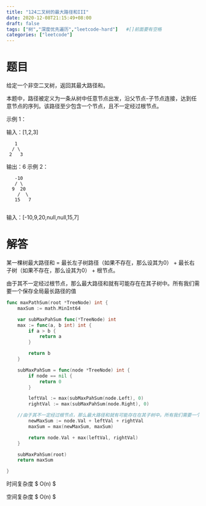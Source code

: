 ```yaml
---
title: "124二叉树的最大路径和III"
date: 2020-12-08T21:15:49+08:00
draft: false
tags: ["树","深度优先遍历","leetcode-hard"]   #[]前面要有空格
categories: ["leetcode"]
---
```




# 题目

给定一个非空二叉树，返回其最大路径和。

本题中，路径被定义为一条从树中任意节点出发，沿父节点-子节点连接，达到任意节点的序列。该路径至少包含一个节点，且不一定经过根节点。

 

示例 1：

输入：[1,2,3]

       1
      / \
     2   3

输出：6
示例 2：

```
   -10
   / \
  9  20
    /  \
   15   7


```



输入：[-10,9,20,null,null,15,7]



# 解答



某一棵树最大路径和 = 最长左子树路径（如果不存在，那么设其为0） + 最长右子树（如果不存在，那么设其为0）  +  根节点。

由于其不一定经过根节点，那么最大路径和就有可能存在在其子树中。所有我们需要一个保存全局最长路径的值

```go
func maxPathSum(root *TreeNode) int {
	maxSum := math.MinInt64

	var subMaxPahSum func(*TreeNode) int
	max := func(a, b int) int {
		if a > b {
			return a
		}

		return b
	}

	subMaxPahSum = func(node *TreeNode) int {
		if node == nil {
			return 0
		}

		leftVal := max(subMaxPahSum(node.Left), 0)
		rightVal := max(subMaxPahSum(node.Right), 0)

    //由于其不一定经过根节点，那么最大路径和就有可能存在在其子树中。所有我们需要一个保存全局最长路径的值
		newMaxSum := node.Val + leftVal + rightVal
		maxSum = max(newMaxSum, maxSum)

		return node.Val + max(leftVal, rightVal)
	}

	subMaxPahSum(root)
	return maxSum

}


```

时间复杂度 $ O(n) $

空间复杂度 $ O(n) $







